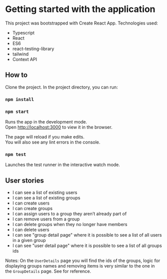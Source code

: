 # Getting started with the application

This project was bootstrapped with Create React App.
Technologies used:

- Typescript
- React
- ES6
- react-testing-library
- tailwind
- Context API

## How to

Clone the project. In the project directory, you can run:

### `npm install`

### `npm start`

Runs the app in the development mode.\
Open [http://localhost:3000](http://localhost:3000) to view it in the browser.

The page will reload if you make edits.\
You will also see any lint errors in the console.

### `npm test`

Launches the test runner in the interactive watch mode.

## User stories

- I can see a list of existing users
- I can see a list of existing groups
- I can create users
- I can create groups
- I can assign users to a group they aren’t already part of
- I can remove users from a group
- I can delete groups when they no longer have members
- I can delete users
- I can see "group detail page" where it is possible to see a list of all users in a given group
- I can see "user detail page" where it is possible to see a list of all groups ids

Notes: On the `UserDetails` page you will find the ids of the groups, logic for displaying groups names and removing items is very similar to the one in the `GroupDetails` page. See for reference.
